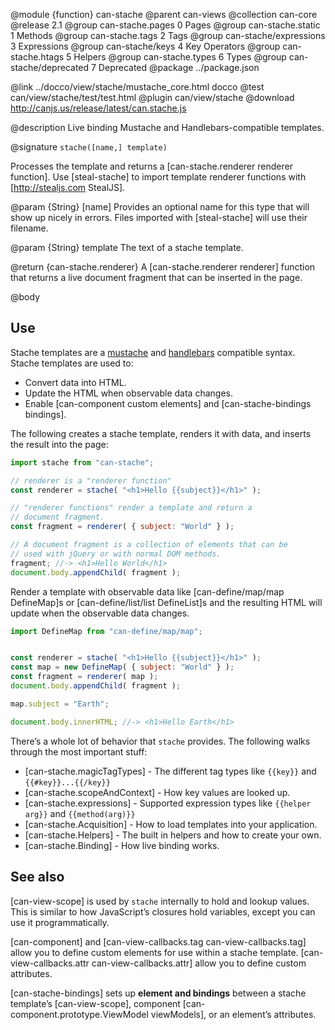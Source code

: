 @module {function} can-stache
@parent can-views
@collection can-core
@release 2.1
@group can-stache.pages 0 Pages
@group can-stache.static 1 Methods
@group can-stache.tags 2 Tags
@group can-stache/expressions 3 Expressions
@group can-stache/keys 4 Key Operators
@group can-stache.htags 5 Helpers
@group can-stache.types 6 Types
@group can-stache/deprecated 7 Deprecated
@package ../package.json

@link ../docco/view/stache/mustache_core.html docco
@test can/view/stache/test/test.html
@plugin can/view/stache
@download http://canjs.us/release/latest/can.stache.js


@description Live binding Mustache and Handlebars-compatible templates.

@signature `stache([name,] template)`

Processes the template and returns a [can-stache.renderer renderer function].
Use [steal-stache] to import template renderer functions with [http://stealjs.com StealJS].

@param {String} [name] Provides an optional name for this type that will show up
nicely in errors. Files imported with [steal-stache] will use their filename.

@param {String} template The text of a stache template.

@return {can-stache.renderer} A [can-stache.renderer renderer] function that returns a live document fragment
that can be inserted in the page.

@body

## Use

Stache templates are a [mustache](https://mustache.github.io/mustache.5.html) and [handlebars](http://handlebarsjs.com/) compatible
syntax.  Stache templates are used to:

- Convert data into HTML.
- Update the HTML when observable data changes.
- Enable [can-component custom elements] and [can-stache-bindings bindings].

The following
creates a stache template, renders it with data, and inserts
the result into the page:

```js
import stache from "can-stache";

// renderer is a "renderer function"
const renderer = stache( "<h1>Hello {{subject}}</h1>" );

// "renderer functions" render a template and return a
// document fragment.
const fragment = renderer( { subject: "World" } );

// A document fragment is a collection of elements that can be
// used with jQuery or with normal DOM methods.
fragment; //-> <h1>Hello World</h1>
document.body.appendChild( fragment );
```

Render a template with observable data like [can-define/map/map DefineMap]s or [can-define/list/list DefineList]s and the
resulting HTML will update when the observable data changes.

```js
import DefineMap from "can-define/map/map";


const renderer = stache( "<h1>Hello {{subject}}</h1>" );
const map = new DefineMap( { subject: "World" } );
const fragment = renderer( map );
document.body.appendChild( fragment );

map.subject = "Earth";

document.body.innerHTML; //-> <h1>Hello Earth</h1>
```

There’s a whole lot of behavior that `stache` provides.  The following walks through
the most important stuff:

- [can-stache.magicTagTypes] - The different tag types like `{{key}}` and `{{#key}}...{{/key}}`
- [can-stache.scopeAndContext] - How key values are looked up.
- [can-stache.expressions] - Supported expression types like `{{helper arg}}` and `{{method(arg)}}`
- [can-stache.Acquisition] - How to load templates into your application.
- [can-stache.Helpers] - The built in helpers and how to create your own.
- [can-stache.Binding] - How live binding works.

## See also

[can-view-scope] is used by `stache` internally to hold and lookup values.  This is similar to
how JavaScript’s closures hold variables, except you can use it programmatically.

[can-component] and [can-view-callbacks.tag can-view-callbacks.tag] allow you to define custom
elements for use within a stache template.  [can-view-callbacks.attr can-view-callbacks.attr] allow
you to define custom attributes.

[can-stache-bindings] sets up __element and bindings__ between a stache template’s [can-view-scope],
component [can-component.prototype.ViewModel viewModels], or an element’s attributes.
